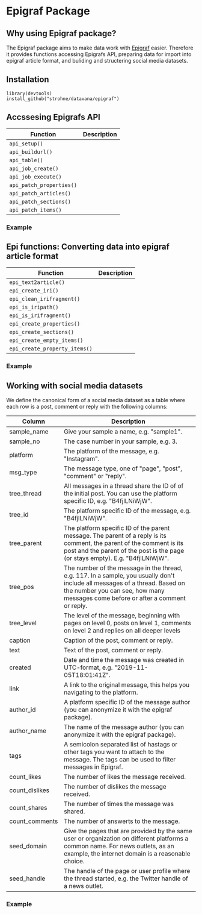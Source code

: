 # Epigraf Package 

## Why using Epigraf package? 

The Epigraf package aims to make data work with [Epigraf](https://epigraf.inschriften.net/) easier. 
Therefore it provides functions accessing Epigrafs API, preparing data for import into epigraf article format, and buliding and structering social media datasets. 

## Installation 

```
library(devtools)
install_github("strohne/datavana/epigraf")
```
## Accssesing Epigrafs API 

| Function | Description |
| -------- | ----------- |
|`api_setup()` |
| `api_buildurl()` |
| `api_table()`  |
| `api_job_create()` |
| `api_job_execute()`  |
| `api_patch_properties()` | 
| `api_patch_articles()` | 
| `api_patch_sections()` |
| `api_patch_items()` |

### Example

## Epi functions: Converting data into epigraf article format 

| Function | Description |
| -------- | ----------- |
| `epi_text2article()` |
| `epi_create_iri()` |
| `epi_clean_irifragment()`  |
| `epi_is_iripath()` |
| `epi_is_irifragment()`  |
| `epi_create_properties()` | 
| `epi_create_sections()` | 
| `epi_create_empty_items()` |
| `epi_create_property_items()` |

### Example 

## Working with social media datasets 

We define the canonical form of a social media dataset as a table where each row is a post, comment or reply with the following columns:

| Column          | Description                                                                                                                                                                                                     |
| --------------- | --------------------------------------------------------------------------------------------------------------------------------------------------------------------------------------------------------------- |
| sample\_name    | Give your sample a name, e.g. "sample1".                                                                                                                                                                        |
| sample\_no      | The case number in your sample, e.g. 3.                                                                                                                                                                         |
| platform        | The platform of the message, e.g. "Instagram".                                                                                                                                                                  |
| msg\_type       | The message type, one of "page", "post", "comment" or "reply".                                                                                                                                                          |
| tree\_thread    | All messages in a thread share the ID of of the initial post. You can use the platform specific ID, e.g. "B4fjlLNiWjW".                                                                                         |
| tree\_id        | The platform specific ID of the message, e.g. "B4fjlLNiWjW".                                                                                                                                                    |
| tree\_parent    | The platform specific ID of the parent message. The parent of a reply is its comment, the parent of the comment is its post and the parent of the post is the page (or stays empty). E.g. "B4fjlLNiWjW".        |
| tree\_pos       | The number of the message in the thread, e.g. 117. In a sample, you usually don't include all messages of a thread. Based on the number you can see, how many messages come before or after a comment or reply. |
| tree\_level        | The level of the message, beginning with pages on level 0, posts on level 1, comments on level 2 and replies on all deeper levels |
| caption         | Caption of the post, comment or reply.                                                                                                                                                                          |
| text            | Text of the post, comment or reply.                                                                                                                                                                             |
| created         | Date and time the message was created in UTC-format, e.g. "2019-11-05T18:01:41Z".                                                                                                                               |
| link            | A link to the original message, this helps you navigating to the platform.                                                                                                                                      |
| author\_id      | A platform specific ID of the message author (you can anonymize it with the epigraf package).                                                                                                                   |
| author\_name    | The name of the message author (you can anonymize it with the epigraf package).                                                                                                                                 |
| tags            | A semicolon separated list of hastags or other tags you want to attach to the message. The tags can be used to filter messages in Epigraf.                                                                      |
| count\_likes    | The number of likes the message received.                                                                                                                                                                       |
| count\_dislikes | The number of dislikes the message received.                                                                                                                                                                    |
| count\_shares   | The number of times the message was shared.                                                                                                                                                                     |
| count\_comments | The number of answerts to the message.            
| seed\_domain    | Give the pages that are provided by the same user or organization on different platforms a common name. For news outlets, as an example, the internet domain is a reasonable choice.                            |
| seed\_handle    | The handle of the page or user profile where the thread started, e.g. the Twitter handle of a news outlet.                                                                                                      |

### Example 


